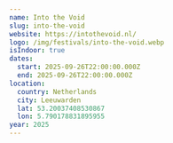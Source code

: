 ```yaml
---
name: Into the Void
slug: into-the-void
website: https://intothevoid.nl/
logo: /img/festivals/into-the-void.webp
isIndoor: true
dates:
  start: 2025-09-26T22:00:00.000Z
  end: 2025-09-26T22:00:00.000Z
location:
  country: Netherlands
  city: Leeuwarden
  lat: 53.20037408530867
  lon: 5.790178831895955
year: 2025
---
```

